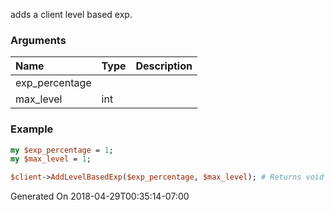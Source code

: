 adds a client level based exp.
### Arguments
**Name**|**Type**|**Description**
:---|:---|:---
exp_percentage||
max_level|int|

### Example

```perl
my $exp_percentage = 1;
my $max_level = 1;

$client->AddLevelBasedExp($exp_percentage, $max_level); # Returns void
```


Generated On 2018-04-29T00:35:14-07:00